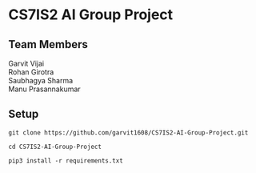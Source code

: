 # CS7IS2 AI Group Project

## Team Members

Garvit Vijai  
Rohan Girotra  
Saubhagya Sharma  
Manu Prasannakumar  

## Setup

```
git clone https://github.com/garvit1608/CS7IS2-AI-Group-Project.git
```

```
cd CS7IS2-AI-Group-Project
```

```
pip3 install -r requirements.txt
```
